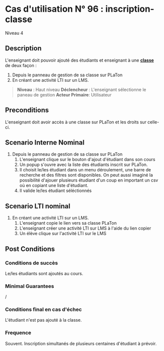 
# Cas d'utilisation N° 96 :  inscription-classe

Niveau 4

## Description

L'enseignant doit pouvoir ajouté des étudiants et enseignant à une **[classe](https://github.com/PremierLangage/plconception/blob/master/conception/concept/classe.md)** de deux façon :

1. Depuis le panneau de gestion de sa classe sur PLaTon
2. En créant une activité LTI sur un LMS.

> **Niveau** : Haut niveau
> **Déclencheur** : L'enseignant sélectionne le paneau de gestion 
> **Acteur Primaire**: Utilisateur
 
 
## Preconditions

L'enseignant doit avoir accès à une classe sur PLaTon et les droits sur celle-ci.

## Scenario Interne Nominal
1. Depuis le panneau de gestion de sa classe sur PLaTon
    1. L'enseignant clique sur le bouton d'ajout d'étudiant dans son cours
    2. Un popup s'ouvre avec la liste des étudiants inscrit sur PLaTon.
    2. Il choisit le/les étudiant dans un menu déroulement, une barre de recherche et des filtres sont disponibles. On peut aussi imaginé la possibilité d'ajouer plusieurs étudiant d'un coup en important un csv où en copiant une liste d'étudiant.
    3. Il valide le/les étudiant séléctionnés

## Scenario LTI nominal
1. En créant une activité LTI sur un LMS.
    1. L'enseignant copie le lien vers sa classe PLaTon
    2. L'enseignant créer une activité LTI sur LMS à l'aide du lien copier
    3. Un élève clique sur l'activité LTI sur le LMS


## Post Conditions
### Conditions de succès 
Le/les étudiants sont ajoutés au cours.

### Minimal Guarantees
/

### Conditions final en cas d'échec
L'étudiant n'est pas ajouté à la classe.

### Frequence
Souvent.
Inscription simultanés de plusieurs centaines d'étudiant à prévoir.


